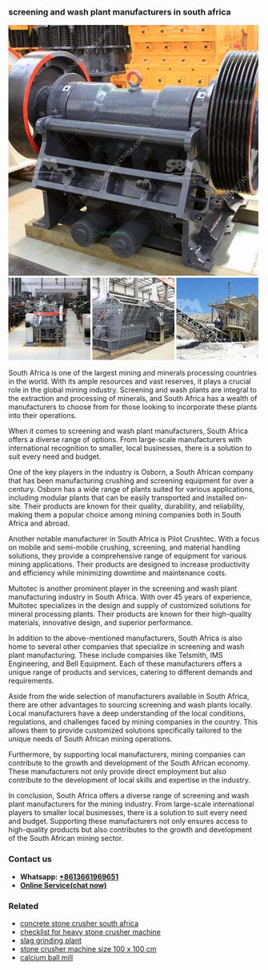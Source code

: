 <h3>screening and wash plant manufacturers in south africa</h3><img src='1704857040.jpg' alt=''><p>South Africa is one of the largest mining and minerals processing countries in the world. With its ample resources and vast reserves, it plays a crucial role in the global mining industry. Screening and wash plants are integral to the extraction and processing of minerals, and South Africa has a wealth of manufacturers to choose from for those looking to incorporate these plants into their operations.</p><p>When it comes to screening and wash plant manufacturers, South Africa offers a diverse range of options. From large-scale manufacturers with international recognition to smaller, local businesses, there is a solution to suit every need and budget.</p><p>One of the key players in the industry is Osborn, a South African company that has been manufacturing crushing and screening equipment for over a century. Osborn has a wide range of plants suited for various applications, including modular plants that can be easily transported and installed on-site. Their products are known for their quality, durability, and reliability, making them a popular choice among mining companies both in South Africa and abroad.</p><p>Another notable manufacturer in South Africa is Pilot Crushtec. With a focus on mobile and semi-mobile crushing, screening, and material handling solutions, they provide a comprehensive range of equipment for various mining applications. Their products are designed to increase productivity and efficiency while minimizing downtime and maintenance costs.</p><p>Multotec is another prominent player in the screening and wash plant manufacturing industry in South Africa. With over 45 years of experience, Multotec specializes in the design and supply of customized solutions for mineral processing plants. Their products are known for their high-quality materials, innovative design, and superior performance.</p><p>In addition to the above-mentioned manufacturers, South Africa is also home to several other companies that specialize in screening and wash plant manufacturing. These include companies like Telsmith, IMS Engineering, and Bell Equipment. Each of these manufacturers offers a unique range of products and services, catering to different demands and requirements.</p><p>Aside from the wide selection of manufacturers available in South Africa, there are other advantages to sourcing screening and wash plants locally. Local manufacturers have a deep understanding of the local conditions, regulations, and challenges faced by mining companies in the country. This allows them to provide customized solutions specifically tailored to the unique needs of South African mining operations.</p><p>Furthermore, by supporting local manufacturers, mining companies can contribute to the growth and development of the South African economy. These manufacturers not only provide direct employment but also contribute to the development of local skills and expertise in the industry.</p><p>In conclusion, South Africa offers a diverse range of screening and wash plant manufacturers for the mining industry. From large-scale international players to smaller local businesses, there is a solution to suit every need and budget. Supporting these manufacturers not only ensures access to high-quality products but also contributes to the growth and development of the South African mining sector.</p><h3>Contact us</h3><ul><li><strong>Whatsapp:&nbsp;<a href="https://wa.me/8613661969651">+8613661969651</a></strong></li><li><a href="https://swt.shibang-china.com/?git&amp;zhl&amp;screening and wash plant manufacturers in south africa"><strong>Online Service(chat now)</strong></a></li></ul><h3>Related</h3><ul><li><a href='concrete stone crusher south africa.md'>concrete stone crusher south africa</a></li><li><a href='checklist for heavy stone crusher machine.md'>checklist for heavy stone crusher machine</a></li><li><a href='slag grinding plant.md'>slag grinding plant</a></li><li><a href='stone crusher machine size 100 x 100 cm.md'>stone crusher machine size 100 x 100 cm</a></li><li><a href='calcium ball mill.md'>calcium ball mill</a></li></ul>